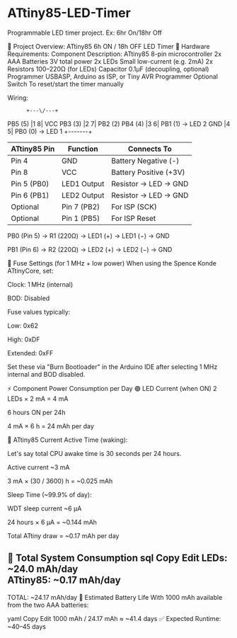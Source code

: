# ATtiny85-LED-Timer
Programmable LED timer project. Ex: 6hr On/18hr Off


🔋 Project Overview: ATtiny85 6h ON / 18h OFF LED Timer
🧰 Hardware Requirements:
Component	Description:
ATtiny85	8-pin microcontroller
2x AAA Batteries	3V total power
2x LEDs	Small low-current (e.g. 2mA)
2x Resistors	100–220Ω (for LEDs)
Capacitor	0.1µF (decoupling, optional)
Programmer	USBASP, Arduino as ISP, or Tiny AVR Programmer
Optional Switch	To reset/start the timer manually

Wiring:

          +---\/---+
  PB5 (5) |1     8| VCC
  PB3 (3) |2     7| PB2 (2)
  PB4 (4) |3     6| PB1 (1) → LED 2
   GND    |4     5| PB0 (0) → LED 1
          +-------+

| ATtiny85 Pin | Function    | Connects To            |
| ------------ | ----------- | ---------------------- |
| Pin 4        | GND         | Battery Negative (-)   |
| Pin 8        | VCC         | Battery Positive (+3V) |
| Pin 5 (PB0)  | LED1 Output | Resistor → LED → GND   |
| Pin 6 (PB1)  | LED2 Output | Resistor → LED → GND   |
| Optional     | Pin 7 (PB2) | For ISP (SCK)          |
| Optional     | Pin 1 (PB5) | For ISP Reset          |

PB0 (Pin 5) → R1 (220Ω) → LED1 (+) → LED1 (−) → GND

PB1 (Pin 6) → R2 (220Ω) → LED2 (+) → LED2 (−) → GND

🧾 Fuse Settings (for 1 MHz + low power)
When using the Spence Konde ATtinyCore, set:

Clock: 1 MHz (internal)

BOD: Disabled

Fuse values typically:

Low: 0x62

High: 0xDF

Extended: 0xFF

Set these via "Burn Bootloader" in the Arduino IDE after selecting 1 MHz internal and BOD disabled.

⚡ Component Power Consumption per Day
🟢 LED Current (when ON)
2 LEDs × 2 mA = 4 mA

6 hours ON per 24h

4 mA × 6 h = 24 mAh per day

🔵 ATtiny85 Current
Active Time (waking):

Let's say total CPU awake time is 30 seconds per 24 hours.

Active current ~3 mA

3 mA × (30 / 3600) h = ~0.025 mAh

Sleep Time (~99.9% of day):

WDT sleep current ~6 µA

24 hours × 6 µA = ~0.144 mAh

Total ATtiny draw = ~0.17 mAh per day

🔋 Total System Consumption
sql
Copy
Edit
LEDs:      ~24.0 mAh/day  
ATtiny85:  ~0.17 mAh/day  
-------------------------
TOTAL:     ~24.17 mAh/day
📅 Estimated Battery Life
With 1000 mAh available from the two AAA batteries:

yaml
Copy
Edit
1000 mAh / 24.17 mAh ≈ ~41.4 days
✅ Expected Runtime: ~40–45 days

